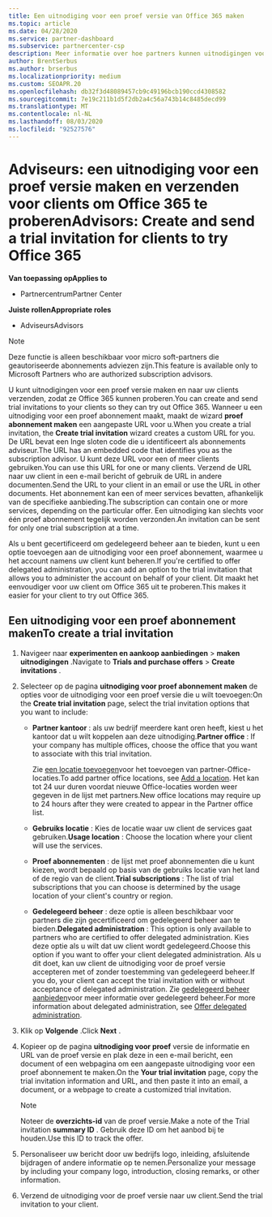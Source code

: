 ```yaml
---
title: Een uitnodiging voor een proef versie van Office 365 maken
ms.topic: article
ms.date: 04/28/2020
ms.service: partner-dashboard
ms.subservice: partnercenter-csp
description: Meer informatie over hoe partners kunnen uitnodigingen voor proef abonnementen maken en verzenden voor hun clients om Office 365 te proberen. Partners zijn veel geautoriseerde abonnementen adviseur.
author: BrentSerbus
ms.author: brserbus
ms.localizationpriority: medium
ms.custom: SEOAPR.20
ms.openlocfilehash: db32f3d48089457cb9c49196bcb190ccd4308582
ms.sourcegitcommit: 7e19c211b1d5f2db2a4c56a743b14c8485decd99
ms.translationtype: MT
ms.contentlocale: nl-NL
ms.lasthandoff: 08/03/2020
ms.locfileid: "92527576"
---
```

# <a name="advisors-create-and-send-a-trial-invitation-for-clients-to-try-office-365"></a><span data-ttu-id="1c5d1-104">Adviseurs: een uitnodiging voor een proef versie maken en verzenden voor clients om Office 365 te proberen</span><span class="sxs-lookup"><span data-stu-id="1c5d1-104">Advisors: Create and send a trial invitation for clients to try Office 365</span></span>

<span data-ttu-id="1c5d1-105">**Van toepassing op**</span><span class="sxs-lookup"><span data-stu-id="1c5d1-105">**Applies to**</span></span>

- <span data-ttu-id="1c5d1-106">Partnercentrum</span><span class="sxs-lookup"><span data-stu-id="1c5d1-106">Partner Center</span></span>
 
<span data-ttu-id="1c5d1-107">**Juiste rollen**</span><span class="sxs-lookup"><span data-stu-id="1c5d1-107">**Appropriate roles**</span></span>

- <span data-ttu-id="1c5d1-108">Adviseurs</span><span class="sxs-lookup"><span data-stu-id="1c5d1-108">Advisors</span></span>

> [!NOTE]
> <span data-ttu-id="1c5d1-109">Deze functie is alleen beschikbaar voor micro soft-partners die geautoriseerde abonnements adviezen zijn.</span><span class="sxs-lookup"><span data-stu-id="1c5d1-109">This feature is available only to Microsoft Partners who are authorized subscription advisors.</span></span>

<span data-ttu-id="1c5d1-110">U kunt uitnodigingen voor een proef versie maken en naar uw clients verzenden, zodat ze Office 365 kunnen proberen.</span><span class="sxs-lookup"><span data-stu-id="1c5d1-110">You can create and send trial invitations to your clients so they can try out Office 365.</span></span> <span data-ttu-id="1c5d1-111">Wanneer u een uitnodiging voor een proef abonnement maakt, maakt de wizard **proef abonnement maken** een aangepaste URL voor u.</span><span class="sxs-lookup"><span data-stu-id="1c5d1-111">When you create a trial invitation, the **Create trial invitation** wizard creates a custom URL for you.</span></span> <span data-ttu-id="1c5d1-112">De URL bevat een Inge sloten code die u identificeert als abonnements adviseur.</span><span class="sxs-lookup"><span data-stu-id="1c5d1-112">The URL has an embedded code that identifies you as the subscription advisor.</span></span> <span data-ttu-id="1c5d1-113">U kunt deze URL voor een of meer clients gebruiken.</span><span class="sxs-lookup"><span data-stu-id="1c5d1-113">You can use this URL for one or many clients.</span></span> <span data-ttu-id="1c5d1-114">Verzend de URL naar uw client in een e-mail bericht of gebruik de URL in andere documenten.</span><span class="sxs-lookup"><span data-stu-id="1c5d1-114">Send the URL to your client in an email or use the URL in other documents.</span></span> <span data-ttu-id="1c5d1-115">Het abonnement kan een of meer services bevatten, afhankelijk van de specifieke aanbieding.</span><span class="sxs-lookup"><span data-stu-id="1c5d1-115">The subscription can contain one or more services, depending on the particular offer.</span></span> <span data-ttu-id="1c5d1-116">Een uitnodiging kan slechts voor één proef abonnement tegelijk worden verzonden.</span><span class="sxs-lookup"><span data-stu-id="1c5d1-116">An invitation can be sent for only one trial subscription at a time.</span></span>

<span data-ttu-id="1c5d1-117">Als u bent gecertificeerd om gedelegeerd beheer aan te bieden, kunt u een optie toevoegen aan de uitnodiging voor een proef abonnement, waarmee u het account namens uw client kunt beheren.</span><span class="sxs-lookup"><span data-stu-id="1c5d1-117">If you're certified to offer delegated administration, you can add an option to the trial invitation that allows you to administer the account on behalf of your client.</span></span> <span data-ttu-id="1c5d1-118">Dit maakt het eenvoudiger voor uw client om Office 365 uit te proberen.</span><span class="sxs-lookup"><span data-stu-id="1c5d1-118">This makes it easier for your client to try out Office 365.</span></span>

## <a name="to-create-a-trial-invitation"></a><span data-ttu-id="1c5d1-119">Een uitnodiging voor een proef abonnement maken</span><span class="sxs-lookup"><span data-stu-id="1c5d1-119">To create a trial invitation</span></span>

1. <span data-ttu-id="1c5d1-120">Navigeer naar **experimenten en aankoop aanbiedingen**  >  **maken uitnodigingen** .</span><span class="sxs-lookup"><span data-stu-id="1c5d1-120">Navigate to **Trials and purchase offers** > **Create invitations** .</span></span>

2. <span data-ttu-id="1c5d1-121">Selecteer op de pagina **uitnodiging voor proef abonnement maken** de opties voor de uitnodiging voor een proef versie die u wilt toevoegen:</span><span class="sxs-lookup"><span data-stu-id="1c5d1-121">On the **Create trial invitation** page, select the trial invitation options that you want to include:</span></span>

    - <span data-ttu-id="1c5d1-122">**Partner kantoor** : als uw bedrijf meerdere kant oren heeft, kiest u het kantoor dat u wilt koppelen aan deze uitnodiging.</span><span class="sxs-lookup"><span data-stu-id="1c5d1-122">**Partner office** : If your company has multiple offices, choose the office that you want to associate with this trial invitation.</span></span>

        <span data-ttu-id="1c5d1-123">Zie [een locatie toevoegen](manage-locations.md)voor het toevoegen van partner-Office-locaties.</span><span class="sxs-lookup"><span data-stu-id="1c5d1-123">To add partner office locations, see [Add a location](manage-locations.md).</span></span> <span data-ttu-id="1c5d1-124">Het kan tot 24 uur duren voordat nieuwe Office-locaties worden weer gegeven in de lijst met partners.</span><span class="sxs-lookup"><span data-stu-id="1c5d1-124">New office locations may require up to 24 hours after they were created to appear in the Partner office list.</span></span>

    - <span data-ttu-id="1c5d1-125">**Gebruiks locatie** : Kies de locatie waar uw client de services gaat gebruiken.</span><span class="sxs-lookup"><span data-stu-id="1c5d1-125">**Usage location** : Choose the location where your client will use the services.</span></span>
    - <span data-ttu-id="1c5d1-126">**Proef abonnementen** : de lijst met proef abonnementen die u kunt kiezen, wordt bepaald op basis van de gebruiks locatie van het land of de regio van de client.</span><span class="sxs-lookup"><span data-stu-id="1c5d1-126">**Trial subscriptions** : The list of trial subscriptions that you can choose is determined by the usage location of your client's country or region.</span></span>
    - <span data-ttu-id="1c5d1-127">**Gedelegeerd beheer** : deze optie is alleen beschikbaar voor partners die zijn gecertificeerd om gedelegeerd beheer aan te bieden.</span><span class="sxs-lookup"><span data-stu-id="1c5d1-127">**Delegated administration** : This option is only available to partners who are certified to offer delegated administration.</span></span> <span data-ttu-id="1c5d1-128">Kies deze optie als u wilt dat uw client wordt gedelegeerd.</span><span class="sxs-lookup"><span data-stu-id="1c5d1-128">Choose this option if you want to offer your client delegated administration.</span></span> <span data-ttu-id="1c5d1-129">Als u dit doet, kan uw client de uitnodiging voor de proef versie accepteren met of zonder toestemming van gedelegeerd beheer.</span><span class="sxs-lookup"><span data-stu-id="1c5d1-129">If you do, your client can accept the trial invitation with or without acceptance of delegated administration.</span></span> <span data-ttu-id="1c5d1-130">Zie [gedelegeerd beheer aanbieden](customers-revoke-admin-privileges.md)voor meer informatie over gedelegeerd beheer.</span><span class="sxs-lookup"><span data-stu-id="1c5d1-130">For more information about delegated administration, see [Offer delegated administration](customers-revoke-admin-privileges.md).</span></span>

3. <span data-ttu-id="1c5d1-131">Klik op **Volgende** .</span><span class="sxs-lookup"><span data-stu-id="1c5d1-131">Click **Next** .</span></span>

4. <span data-ttu-id="1c5d1-132">Kopieer op de pagina **uitnodiging voor proef** versie de informatie en URL van de proef versie en plak deze in een e-mail bericht, een document of een webpagina om een aangepaste uitnodiging voor een proef abonnement te maken.</span><span class="sxs-lookup"><span data-stu-id="1c5d1-132">On the **Your trial invitation** page, copy the trial invitation information and URL, and then paste it into an email, a document, or a webpage to create a customized trial invitation.</span></span>

    > [!NOTE]
    > <span data-ttu-id="1c5d1-133">Noteer de **overzichts-id** van de proef versie.</span><span class="sxs-lookup"><span data-stu-id="1c5d1-133">Make a note of the Trial invitation **summary ID** .</span></span> <span data-ttu-id="1c5d1-134">Gebruik deze ID om het aanbod bij te houden.</span><span class="sxs-lookup"><span data-stu-id="1c5d1-134">Use this ID to track the offer.</span></span>

5. <span data-ttu-id="1c5d1-135">Personaliseer uw bericht door uw bedrijfs logo, inleiding, afsluitende bijdragen of andere informatie op te nemen.</span><span class="sxs-lookup"><span data-stu-id="1c5d1-135">Personalize your message by including your company logo, introduction, closing remarks, or other information.</span></span>

6. <span data-ttu-id="1c5d1-136">Verzend de uitnodiging voor de proef versie naar uw client.</span><span class="sxs-lookup"><span data-stu-id="1c5d1-136">Send the trial invitation to your client.</span></span>
